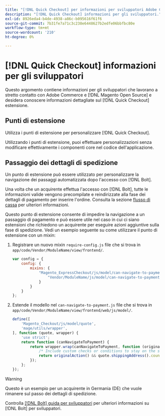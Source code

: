 ```yaml
---
title: "[!DNL Quick Checkout] per informazioni per sviluppatori Adobe Commerce"
description: "[!DNL Quick Checkout] informazioni per gli sviluppatori."
exl-id: 8926eda4-b4de-4938-a86c-b095616f61f6
source-git-commit: 7b31fe7a71c3c238e6448627b2edfe06bbfbc80e
workflow-type: tm+mt
source-wordcount: '210'
ht-degree: 0%

---
```


# [!DNL Quick Checkout] informazioni per gli sviluppatori

Questo argomento contiene informazioni per gli sviluppatori che lavorano a stretto contatto con Adobe Commerce e [!DNL Magento Open Source] e desidera conoscere informazioni dettagliate sul [!DNL Quick Checkout] estensione.

## Punti di estensione

Utilizza i punti di estensione per personalizzare [!DNL Quick Checkout].

Utilizzando i punti di estensione, puoi effettuare personalizzazioni senza modificare effettivamente i componenti core nel codice dell&#39;applicazione.

## Passaggio dei dettagli di spedizione

Un punto di estensione può essere utilizzato per personalizzare la navigazione dei passaggi automatizzata dopo l&#39;accesso con [!DNL Bolt].

Una volta che un acquirente effettua l&#39;accesso con [!DNL Bolt], tutte le informazioni valide vengono precompilate e reindirizzate alla fase dei dettagli di pagamento per inserire l&#39;ordine. Consulta la sezione [flusso di cassa](https://experienceleague.adobe.com/docs/commerce-merchant-services/quick-checkout/manage-checkout/checkout-flow.html) per ulteriori informazioni.

Questo punto di estensione consente di impedire la navigazione a un passaggio di pagamento e può essere utile nel caso in cui ci siano estensioni che richiedono un acquirente per eseguire azioni aggiuntive sulla fase di spedizione. Vedi un esempio seguente su come utilizzare il punto di estensione con un mixin:

1. Registrare un nuovo mixin `require-config.js` file che si trova in `app/code/Vendor/ModuleName/view/frontend/`.

   ```js
   var config = {
       config: {
           mixins: {
               "Magento_ExpressCheckout/js/model/can-navigate-to-payment": {
                   "Vendor/ModuleName/js/model/can-navigate-to-payment-mixin": true
               }
           }
       }
   };
   ```

1. Estende il modello nel `can-navigate-to-payment.js` file che si trova in `app/code/Vendor/ModuleName/view/frontend/web/js/model/`.

   ```js
   define([
       'Magento_Checkout/js/model/quote',
       'mage/utils/wrapper',
   ], function (quote, wrapper) {
       'use strict';
       return function (canNavigateToPayment) {
           return wrapper.wrap(canNavigateToPayment, function (originalAction) {
               /* Include custom checks or conditions to stay on the shipping step,i.e: your shopper is from Germany */
               return originalAction() && quote.shippingAddress().countryId !== 'DE');
           });
       };
   });
   ```

>[!WARNING]
>
> Questo è un esempio per un acquirente in Germania (DE) che vuole rimanere sul passo dei dettagli di spedizione.

Controlla [[!DNL Bolt] guida per sviluppatori](https://help.bolt.com/developers/) per ulteriori informazioni su [!DNL Bolt] per sviluppatori.
